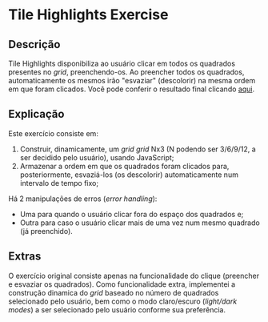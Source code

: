 # Tile Highlights Exercise

## Descrição
Tile Highlights disponibiliza ao usuário clicar em todos os quadrados presentes no *grid*, preenchendo-os. Ao preencher todos os quadrados, automaticamente os mesmos irão "esvaziar" (descolorir) na mesma ordem em que foram clicados. Você pode conferir o resultado final clicando [aqui](https://tile-highlight-ivo.netlify.app/).

## Explicação
Este exercício consiste em:
1. Construir, dinamicamente, um *grid
grid* Nx3 (N podendo ser 3/6/9/12, a ser decidido pelo usuário), usando JavaScript;
2. Armazenar a ordem em que os quadrados foram clicados para, posteriormente, esvaziá-los (os descolorir) automaticamente num intervalo de tempo fixo;

Há 2 manipulações de erros (*error handling*): 
- Uma para quando o usuário clicar fora do espaço dos quadrados e;
- Outra para caso o usuário clicar mais de uma vez num mesmo quadrado (já preenchido).

## Extras
O exercício original consiste apenas na funcionalidade do clique (preencher e esvaziar os quadrados). Como funcionalidade extra, implementei a construção dinamica do *grid* baseado no número de quadrados selecionado pelo usuário, bem como o modo claro/escuro (*light/dark modes*) a ser selecionado pelo usuário conforme sua preferência.
